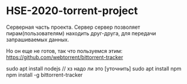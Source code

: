 # HSE-2020-torrent-project
Серверная часть проекта.
Сервер сервер позволяет пирам(пользователям) находить друг-друга, для передачи запрашиваемых данных.

Но он еще не готов, так что пользуемся этим:
https://github.com/webtorrent/bittorrent-tracker

sudo apt install nodejs // хз надо ли это [уточнить]
sudo apt install npm
npm install -g bittorrent-tracker
